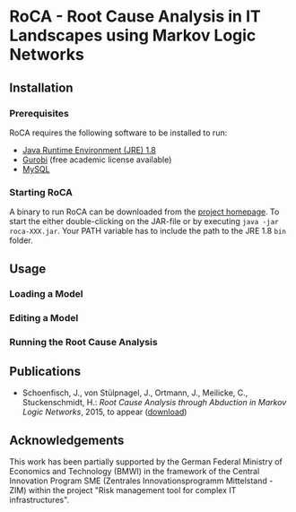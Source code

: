# RoCA - Root Cause Analysis in IT Landscapes using Markov Logic Networks

## Installation

### Prerequisites
RoCA requires the following software to be installed to run:
* [Java Runtime Environment (JRE) 1.8](http://java.com/inc/BrowserRedirect1.jsp?locale=en) 
* [Gurobi](http://www.gurobi.com/) (free academic license available)
* [MySQL](http://www.mysql.com/downloads/)

### Starting RoCA
A binary to run RoCA can be downloaded from the [project homepage](http://dwslab.github.io/RoCA).
To start the  either double-clicking on the JAR-file or by 
executing `java -jar roca-XXX.jar`. Your PATH variable has to include the path
to the JRE 1.8 `bin` folder.

## Usage

### Loading a Model

### Editing a Model

### Running the Root Cause Analysis

## Publications
* Schoenfisch, J., von Stülpnagel, J., Ortmann, J., Meilicke, C., Stuckenschmidt, H.: *Root Cause Analysis through Abduction in
Markov Logic Networks*, 2015, to appear ([download](http://web.informatik.uni-mannheim.de/risk/Schoenfisch2015.pdf))

## Acknowledgements
This work has been partially supported by the German Federal Ministry of 
Economics and Technology (BMWI) in the framework of the Central Innovation 
Program SME (Zentrales Innovationsprogramm Mittelstand - ZIM) within the project 
"Risk management tool for complex IT infrastructures".

